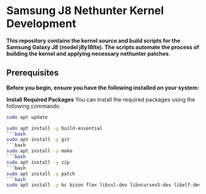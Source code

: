 # Samsung J8  Nethunter Kernel Development
**This repository contains the kernel source and build scripts for the Samsung Galaxy J8 (model j8y18lte). The scripts automate the process of building the kernel and applying necessary nethunter patches**.

## Prerequisites
**Before you begin, ensure you have the following installed on your system:**

**Install Required Packages**
You can install the required packages using the following commands:
```bash
sudo apt update
```
```bash
sudo apt install -y build-essential
```bash
sudo apt install -y git
```bash
sudo apt install -y make
```bash
sudo apt install -y zip
```bash
sudo apt install -y patch
```bash
sudo apt install -y bc bison flex libssl-dev libncurses5-dev libelf-dev

